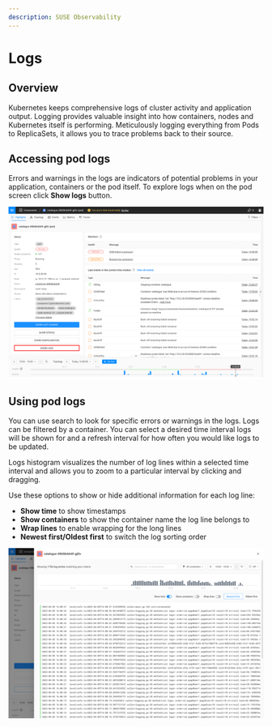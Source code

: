 ```yaml
---
description: SUSE Observability
---
```

# Logs

## Overview

Kubernetes keeps comprehensive logs of cluster activity and application output. Logging provides valuable insight into how containers, nodes and Kubernetes itself is performing. Meticulously logging everything from Pods to ReplicaSets, it allows you to trace problems back to their source.

## Accessing pod logs

Errors and warnings in the logs are indicators of potential problems in your application, containers or the pod itself. To explore logs when on the pod screen click **Show logs** button.

![](../../.gitbook/assets/k8s/k8s-logs.png)

## Using pod logs

You can use search to look for specific errors or warnings in the logs. Logs can be filtered by a container. You can select a desired time interval logs will be shown for and a refresh interval for how often you would like logs to be updated.

Logs histogram visualizes the number of log lines within a selected time interval and allows you to zoom to a particular interval by clicking and dragging.

Use these options to show or hide additional information for each log line:
- **Show time** to show timestamps
- **Show containers** to show the container name the log line belongs to
- **Wrap lines** to enable wrapping for the long lines
- **Newest first/Oldest first** to switch the log sorting order

![](../../.gitbook/assets/k8s/k8s-logs-opened.png)
